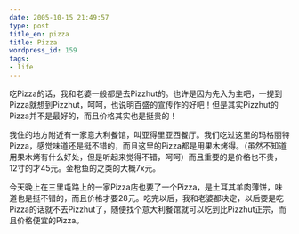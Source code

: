 ```yaml
---
date: 2005-10-15 21:49:57
type: post
title_en: pizza
title: Pizza
wordpress_id: 159
tags:
- life
---
```


吃Pizza的话，我和老婆一般都是去Pizzhut的。也许是因为先入为主吧，一提到Pizza就想到Pizzhut，呵呵，也说明百盛的宣传作的好吧！但是其实Pizzhut的Pizza并不是最好的，而且价格其实也是挺贵的！

我住的地方附近有一家意大利餐馆，叫亚得里亚西餐厅。我们吃过这里的玛格丽特Pizza，感觉味道还是挺不错的，而且这里的Pizza都是用果木烤得。（虽然不知道用果木烤有什么好处，但是听起来觉得不错，呵呵）而且重要的是价格也不贵，12寸的才45元。金枪鱼的之类的大概7x元。

今天晚上在三里屯路上的一家Pizza店也要了一个Pizza，是土耳其羊肉薄饼，味道也是挺不错的，而且价格才要28元。吃完以后，我和老婆都决定，以后要是吃Pizza的话就不去Pizzhut了，随便找个意大利餐馆就可以吃到比Pizzhut正宗，而且价格便宜的Pizza。
